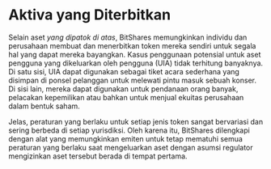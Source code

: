 # Aktiva yang Diterbitkan

Selain aset *yang dipatok di atas*, BitShares memungkinkan individu dan perusahaan membuat dan menerbitkan token mereka sendiri untuk segala hal yang dapat mereka bayangkan. Kasus penggunaan potensial untuk aset pengguna yang dikeluarkan oleh pengguna (UIA) tidak terhitung banyaknya. Di satu sisi, UIA dapat digunakan sebagai tiket acara sederhana yang disimpan di ponsel pelanggan untuk melewati pintu masuk sebuah konser. Di sisi lain, mereka dapat digunakan untuk pendanaan orang banyak, pelacakan kepemilikan atau bahkan untuk menjual ekuitas perusahaan dalam bentuk saham.

Jelas, peraturan yang berlaku untuk setiap jenis token sangat bervariasi dan sering berbeda di setiap yurisdiksi. Oleh karena itu, BitShares dilengkapi dengan alat yang memungkinkan emiten untuk tetap mematuhi semua peraturan yang berlaku saat mengeluarkan aset dengan asumsi regulator mengizinkan aset tersebut berada di tempat pertama.